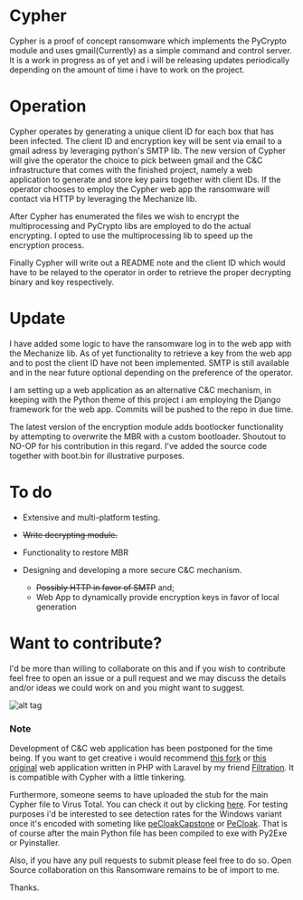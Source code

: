 # Cypher

Cypher is a proof of concept ransomware which implements the PyCrypto module and uses gmail(Currently) as a simple command and control server.
It is a work in progress as of yet and i will be releasing updates periodically depending on the amount of time i have to work on the project.

# Operation

Cypher operates by generating a unique client ID for each box that has been infected. The client ID and encryption key will be sent via email to a gmail adress by leveraging python's SMTP lib. The new version of Cypher will give the operator the choice to pick between gmail and the C&C infrastructure that comes with the finished project, namely a web application to generate and store key pairs together with client IDs. If the operator chooses to employ the Cypher web app the ransomware will contact via HTTP by leveraging the Mechanize lib.

After Cypher has enumerated the files we wish to encrypt the multiprocessing and PyCrypto libs are employed to do the actual encrypting. I opted to use the multiprocessing lib to speed up the encryption process.

Finally Cypher will write out a README note and the client ID which would have to be relayed to the operator
in order to retrieve the proper decrypting binary and key respectively.

# Update

I have added some logic to have the ransomware log in to the web app with the Mechanize lib. As of yet functionality to retrieve a key from the web app and to post the client ID have not been implemented. SMTP is still available and in the near future optional depending on the preference of the operator.

I am setting up a web application as an alternative C&C mechanism, in keeping with the Python theme of this project i am employing the Django framework for the web app. Commits will be pushed to the repo in due time.

The latest version of the encryption module adds bootlocker functionality by attempting to overwrite the MBR with a custom bootloader.
Shoutout to NO-OP for his contribution in this regard. I've added the source code together with boot.bin for illustrative purposes.  

# To do

* Extensive and multi-platform testing.

* ~~Write decrypting module.~~

* Functionality to restore MBR

* Designing and developing a more secure C&C mechanism.
  * ~~Possibly HTTP in favor of SMTP~~ and;
  * Web App to dynamically provide encryption keys in favor of local generation

# Want to contribute?

I'd be more than willing to collaborate on this and if you wish to contribute feel free to open an issue or a pull request and we may discuss the details and/or ideas we could work on and you might want to suggest.



![alt tag](https://pbs.twimg.com/media/CfJsdtPWsAEc-Gs.jpg)
 
### Note 

Development of C&C web application has been postponed for the time being. If you want to get creative i would recommend [this fork](https://github.com/NullArray/Ransom) or [this original](https://github.com/filtration/Ransom) web application written in PHP with Laravel by my friend [Filtration](https://github.com/filtration). It is compatible with Cypher with a little tinkering.

Furthermore, someone seems to have uploaded the stub for the main Cypher file to Virus Total. You can check it out by clicking [here](https://www.virustotal.com/en/file/93fbdc903478e94596c083099c0adc1bb929f39894cc3782e19ff501339d0746/analysis/). For testing purposes i'd be interested to see detection rates for the Windows variant once it's encoded with someting like [peCloakCapstone](https://github.com/v-p-b/peCloakCapstone) or [PeCloak](https://www.securitysift.com/pecloak-py-an-experiment-in-av-evasion/). That is of course after the main Python file has been compiled to exe with Py2Exe or Pyinstaller.

Also, if you have any pull requests to submit please feel free to do so. Open Source collaboration on this Ransomware remains to be of import to me.

Thanks.
